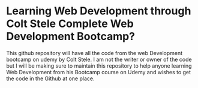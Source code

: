 # Learning Web Development through Colt Stele Complete Web Development Bootcamp?
This github repository will have all the code from the web Development bootcamp on udemy by Colt Stele. I am not the writer or owner of the code but I will be making sure to maintain this repository to help anyone learning Web Development from his Bootcamp course on Udemy and wishes to get the code in the Github at one place.
